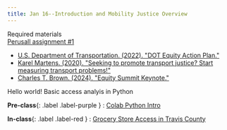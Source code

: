 ```yaml
---
title: Jan 16--Introduction and Mobility Justice Overview
---
```


Required materials  
[Perusall assignment #1](https://utexas.instructure.com/courses/1410081/assignments/6953256)  
* [U.S. Department of Transportation. (2022). "DOT Equity Action Plan."](https://www.transportation.gov/sites/dot.gov/files/2022-04/Equity_Action_Plan.pdf)
* [Karel Martens. (2020). "Seeking to promote transport justice? Start measuring transport problems!"](https://www.youtube.com/watch?v=B2kxy6cBjxc)
* [Charles T. Brown. (2024). "Equity Summit Keynote."](https://www.youtube.com/watch?v=zWUn-Q0j_iI&t=1167s)

Hello world! Basic access analyis in Python

**Pre-class**{: .label .label-purple }
: [Colab Python Intro](https://colab.research.google.com/drive/1-ylSsNKmzE0cVfx-1nfTn6k6H8VqU8bh?usp=sharing)

**In-class**{: .label .label-red }
: [Grocery Store Access in Travis County](https://colab.research.google.com/drive/1LekNDagbs-jXQ5O84JxBPY52EriXiVCF?usp=sharing)